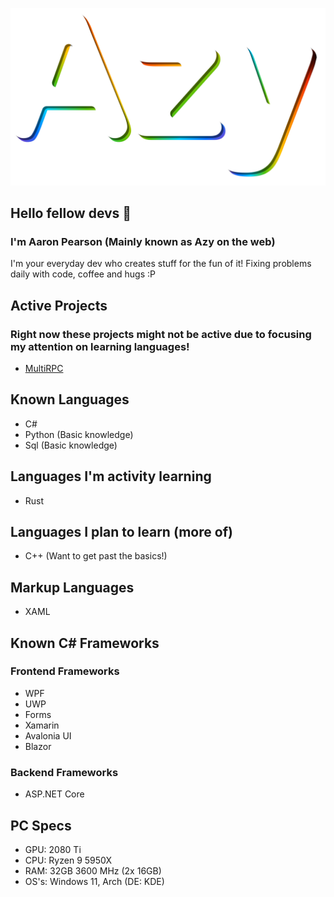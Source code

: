 ![](name.svg)
## Hello fellow devs 👋
### I'm Aaron Pearson (Mainly known as Azy on the web)
I'm your everyday dev who creates stuff for the fun of it! Fixing problems daily with code, coffee and hugs :P

## Active Projects
### Right now these projects might not be active due to focusing my attention on learning languages!
* [MultiRPC](https://github.com/FluxpointDev/MultiRPC)

## Known Languages
* C#
* Python (Basic knowledge)
* Sql (Basic knowledge)

## Languages I'm activity learning
* Rust

## Languages I plan to learn (more of)
* C++ (Want to get past the basics!)

## Markup Languages
* XAML

## Known C# Frameworks
### Frontend Frameworks
* WPF
* UWP
* Forms
* Xamarin
* Avalonia UI
* Blazor
### Backend Frameworks
* ASP.NET Core

## PC Specs
* GPU: 2080 Ti
* CPU: Ryzen 9 5950X
* RAM: 32GB 3600 MHz (2x 16GB)
* OS's: Windows 11, Arch (DE: KDE)

<!--Add more to this soon:tm:-->
